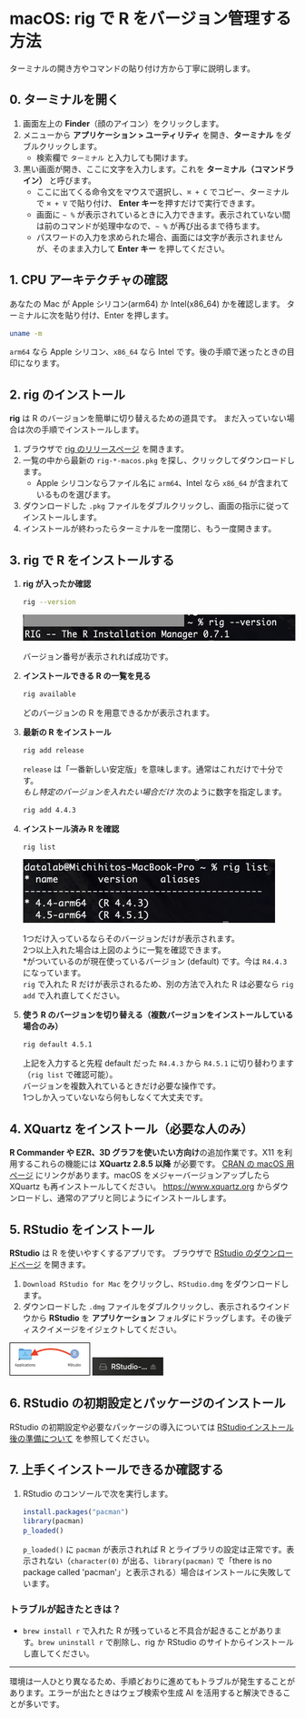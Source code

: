 # macOS: rig で R をバージョン管理する方法

ターミナルの開き方やコマンドの貼り付け方から丁寧に説明します。

## 0. ターミナルを開く

1. 画面左上の **Finder**（顔のアイコン）をクリックします。
2. メニューから **アプリケーション > ユーティリティ** を開き、**ターミナル** をダブルクリックします。
   - 検索欄で `ターミナル` と入力しても開けます。
3. 黒い画面が開き、ここに文字を入力します。これを **ターミナル（コマンドライン）** と呼びます。
   - ここに出てくる命令文をマウスで選択し、`⌘ + C` でコピー、ターミナルで `⌘ + V` で貼り付け、
     **Enter キー**を押すだけで実行できます。
   - 画面に `~ %` が表示されているときに入力できます。表示されていない間は前のコマンドが処理中なので、`~ %` が再び出るまで待ちます。
   - パスワードの入力を求められた場合、画面には文字が表示されませんが、そのまま入力して **Enter キー** を押してください。

## 1. CPU アーキテクチャの確認

あなたの Mac が Apple シリコン(arm64) か Intel(x86_64) かを確認します。
ターミナルに次を貼り付け、Enter を押します。

```bash
uname -m
```

<!-- TODO: `uname -m` の実行結果のスクリーンショットを挿入（mac-homebrew.md を参照） -->

`arm64` なら Apple シリコン、`x86_64` なら Intel です。後の手順で迷ったときの目印になります。

## 2. rig のインストール

**rig** は R のバージョンを簡単に切り替えるための道具です。
まだ入っていない場合は次の手順でインストールします。

1. ブラウザで [rig のリリースページ](https://github.com/r-lib/rig/releases) を開きます。
2. 一覧の中から最新の `rig-*-macos.pkg` を探し、クリックしてダウンロードします。
   - Apple シリコンならファイル名に `arm64`、Intel なら `x86_64` が含まれているものを選びます。
3. ダウンロードした `.pkg` ファイルをダブルクリックし、画面の指示に従ってインストールします。
4. インストールが終わったらターミナルを一度閉じ、もう一度開きます。

<!-- TODO: rig のリリースページやインストーラーのスクリーンショットを挿入予定 -->

## 3. rig で R をインストールする

1. **rig が入ったか確認**

   ```bash
   rig --version
   ```

   <img width="519" height="46" alt="image" src="assets/mac/common/rig-version.png" />

   バージョン番号が表示されれば成功です。

2. **インストールできる R の一覧を見る**

   ```bash
   rig available
   ```

   どのバージョンの R を用意できるかが表示されます。

3. **最新の R をインストール**

   ```bash
   rig add release
   ```

   `release` は「一番新しい安定版」を意味します。通常はこれだけで十分です。  
   _もし特定のバージョンを入れたい場合だけ_ 次のように数字を指定します。

   ```bash
   rig add 4.4.3
   ```

4. **インストール済み R を確認**

   ```bash
   rig list
   ```

   <img width="444" height="112" alt="image" src="assets/mac/common/rig-list.png" />

   1つだけ入っているならそのバージョンだけが表示されます。  
   2つ以上入れた場合は上図のように一覧を確認できます。  
   \*がついているのが現在使っているバージョン (default) です。今は `R4.4.3` になっています。  
   `rig` で入れた R だけが表示されるため、別の方法で入れた R は必要なら `rig add` で入れ直してください。

5. **使う R のバージョンを切り替える（複数バージョンをインストールしている場合のみ）**

   ```bash
   rig default 4.5.1
   ```

   上記を入力すると先程 default だった `R4.4.3` から `R4.5.1` に切り替わります（`rig list` で確認可能）。  
   バージョンを複数入れているときだけ必要な操作です。  
   1つしか入っていないなら何もしなくて大丈夫です。

## 4. XQuartz をインストール（必要な人のみ）

**R Commander や EZR、3D グラフを使いたい方向け**の追加作業です。X11 を利用するこれらの機能には **XQuartz 2.8.5 以降** が必要です。
[CRAN の macOS 用ページ](https://cran.rstudio.com/bin/macosx/) にリンクがあります。macOS をメジャーバージョンアップしたら XQuartz も再インストールしてください。
<https://www.xquartz.org> からダウンロードし、通常のアプリと同じようにインストールします。

## 5. RStudio をインストール

**RStudio** は R を使いやすくするアプリです。
ブラウザで [RStudio のダウンロードページ](https://posit.co/download/rstudio-desktop/) を開きます。

1. `Download RStudio for Mac` をクリックし、`RStudio.dmg` をダウンロードします。
2. ダウンロードした `.dmg` ファイルをダブルクリックし、表示されるウインドウから **RStudio** を **アプリケーション** フォルダにドラッグします。その後ディスクイメージをイジェクトしてください。

<img width="140" height="56" alt="image" src="assets/mac/common/drag-to-applications.png" style="border: 1px solid #000;" />

<img width="125" height="32" alt="image" src="assets/mac/common/eject-disk.png" />

## 6. RStudio の初期設定とパッケージのインストール

RStudio の初期設定や必要なパッケージの導入については [RStudioインストール後の準備について](rstudio-post-install.md) を参照してください。

## 7. 上手くインストールできるか確認する

1. RStudio のコンソールで次を実行します。

   ```r
   install.packages("pacman")
   library(pacman)
   p_loaded()
   ```

   `p_loaded()` に `pacman` が表示されれば R とライブラリの設定は正常です。表示されない（`character(0)` が出る、`library(pacman)` で「there is no package called 'pacman'」と表示される）場合はインストールに失敗しています。

### トラブルが起きたときは？

- `brew install r` で入れた R が残っていると不具合が起きることがあります。`brew uninstall r` で削除し、rig か RStudio のサイトからインストールし直してください。

---

環境は一人ひとり異なるため、手順どおりに進めてもトラブルが発生することがあります。エラーが出たときはウェブ検索や生成 AI を活用すると解決できることが多いです。
